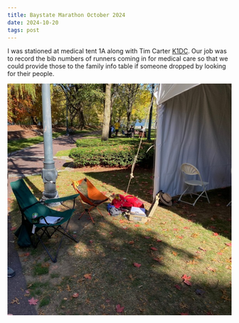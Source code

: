 ```yaml
---
title: Baystate Marathon October 2024
date: 2024-10-20
tags: post
---
```


I was stationed at medical tent 1A along with Tim Carter [K1DC]. Our job was to record the bib numbers of runners coming in for medical care so that we could provide those to the family info table if someone dropped by looking for their people.

[k1dc]: https://www.qrz.com/db/K1DC

![A picture of my station at the medical tent](station.jpg)
